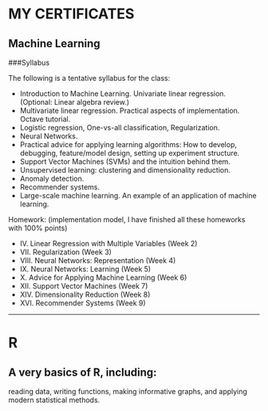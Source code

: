 MY CERTIFICATES
===============
Machine Learning
----------------

###Syllabus

The following is a tentative syllabus for the class:
*  Introduction to Machine Learning. Univariate linear regression. (Optional: Linear algebra review.)
*  Multivariate linear regression. Practical aspects of implementation. Octave tutorial.  
*  Logistic regression, One-vs-all classification, Regularization.
*  Neural Networks.
*  Practical advice for applying learning algorithms: How to develop, debugging, feature/model design, setting up experiment structure.
*  Support Vector Machines (SVMs) and the intuition behind them.
*  Unsupervised learning: clustering and dimensionality reduction.
*  Anomaly detection.
*  Recommender systems.
*  Large-scale machine learning. An example of an application of machine learning.

Homework: (implementation model, I have finished all these homeworks with 100% points)  
*  IV. Linear Regression with Multiple Variables (Week 2)
*  VII. Regularization (Week 3)
*  VIII. Neural Networks: Representation (Week 4)
*  IX. Neural Networks: Learning (Week 5)
*  X. Advice for Applying Machine Learning (Week 6)
*  XII. Support Vector Machines (Week 7)
*  XIV. Dimensionality Reduction (Week 8)
*  XVI. Recommender Systems (Week 9)
  
----------

R
=
A very basics of R, including:
------------------------------
reading data, writing functions, making informative graphs, and applying modern statistical methods.
